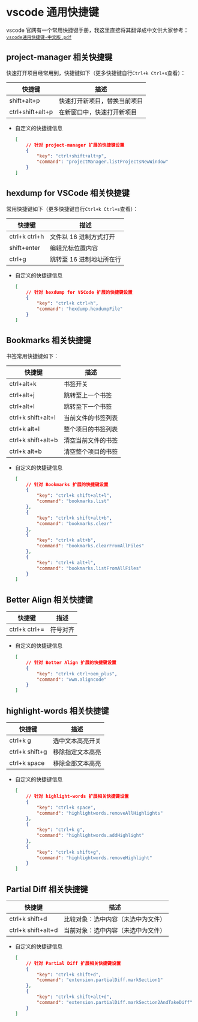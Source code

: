 # vscode 通用快捷键

vscode 官网有一个常用快捷键手册，我这里直接将其翻译成中文供大家参考： [`vscode通用快捷键-中文版.pdf`](./source/vscode快捷键-windows中文版.pdf)

## project-manager 相关快捷键

快速打开项目经常用到，快捷键如下（更多快捷键自行`Ctrl+k Ctrl+s`查看）：

| 快捷键           | 描述                         |
| ---------------- | ---------------------------- |
| shift+alt+p      | 快速打开新项目，替换当前项目 |
| ctrl+shift+alt+p | 在新窗口中，快速打开新项目   |

-   自定义的快捷键信息

    ```json
    [
        // 针对 project-manager 扩展的快捷键设置
        {
            "key": "ctrl+shift+alt+p",
            "command": "projectManager.listProjectsNewWindow"
        }
    ]
    ```

## hexdump for VSCode 相关快捷键

常用快捷键如下（更多快捷键自行`Ctrl+k Ctrl+s`查看）：

| 快捷键        | 描述                     |
| ------------- | ------------------------ |
| ctrl+k ctrl+h | 文件以 16 进制方式打开   |
| shift+enter   | 编辑光标位置内容         |
| ctrl+g        | 跳转至 16 进制地址所在行 |

-   自定义的快捷键信息

    ```json
    [
        // 针对 hexdump for VSCode 扩展的快捷键设置
        {
            "key": "ctrl+k ctrl+h",
            "command": "hexdump.hexdumpFile"
        }
    ]
    ```

## Bookmarks 相关快捷键

书签常用快捷键如下：

| 快捷键             | 描述               |
| ------------------ | ------------------ |
| ctrl+alt+k         | 书签开关           |
| ctrl+alt+j         | 跳转至上一个书签   |
| ctrl+alt+l         | 跳转至下一个书签   |
| ctrl+k shift+alt+l | 当前文件的书签列表 |
| ctrl+k alt+l       | 整个项目的书签列表 |
| ctrl+k shift+alt+b | 清空当前文件的书签 |
| ctrl+k alt+b       | 清空整个项目的书签 |

-   自定义的快捷键信息

    ```json
    [
        // 针对 Bookmarks 扩展的快捷键设置
        {
            "key": "ctrl+k shift+alt+l",
            "command": "bookmarks.list"
        },
        {
            "key": "ctrl+k shift+alt+b",
            "command": "bookmarks.clear"
        },
        {
            "key": "ctrl+k alt+b",
            "command": "bookmarks.clearFromAllFiles"
        },
        {
            "key": "ctrl+k alt+l",
            "command": "bookmarks.listFromAllFiles"
        }
    ]
    ```

## Better Align 相关快捷键

| 快捷键        | 描述     |
| ------------- | -------- |
| ctrl+k ctrl+= | 符号对齐 |

-   自定义的快捷键信息

    ```json
    [
        // 针对 Better Align 扩展的快捷键设置
        {
            "key": "ctrl+k ctrl+oem_plus",
            "command": "wwm.aligncode"
        }
    ]
    ```

## highlight-words 相关快捷键

| 快捷键         | 描述             |
| -------------- | ---------------- |
| ctrl+k g       | 选中文本高亮开关 |
| ctrl+k shift+g | 移除指定文本高亮 |
| ctrl+k space   | 移除全部文本高亮 |

-   自定义的快捷键信息

    ```json
    [
        // 针对 highlight-words 扩展相关快捷键设置
        {
            "key": "ctrl+k space",
            "command": "highlightwords.removeAllHighlights"
        },
        {
            "key": "ctrl+k g",
            "command": "highlightwords.addHighlight"
        },
        {
            "key": "ctrl+k shift+g",
            "command": "highlightwords.removeHighlight"
        }
    ]
    ```

## Partial Diff 相关快捷键

| 快捷键             | 描述                               |
| ------------------ | ---------------------------------- |
| ctrl+k shift+d     | 比较对象：选中内容（未选中为文件） |
| ctrl+k shift+alt+d | 当前对象：选中内容（未选中为文件） |

-   自定义的快捷键信息

    ```json
    [
        // 针对 Partial Diff 扩展相关快捷键设置
        {
            "key": "ctrl+k shift+d",
            "command": "extension.partialDiff.markSection1"
        },
        {
            "key": "ctrl+k shift+alt+d",
            "command": "extension.partialDiff.markSection2AndTakeDiff"
        }
    ]
    ```
